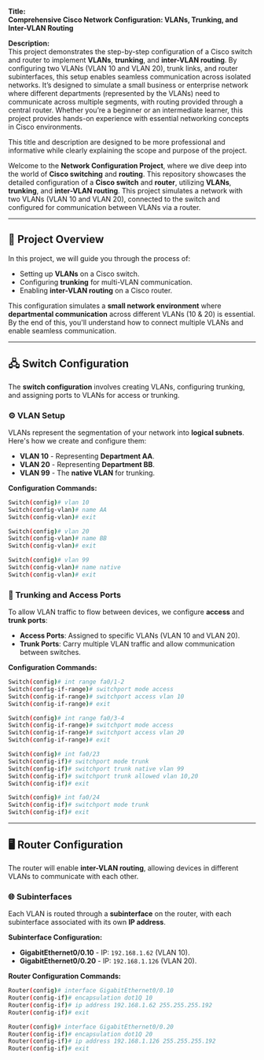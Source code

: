 

**Title:**  
**Comprehensive Cisco Network Configuration: VLANs, Trunking, and Inter-VLAN Routing**

**Description:**  
This project demonstrates the step-by-step configuration of a Cisco switch and router to implement **VLANs**, **trunking**, and **inter-VLAN routing**. By configuring two VLANs (VLAN 10 and VLAN 20), trunk links, and router subinterfaces, this setup enables seamless communication across isolated networks. It’s designed to simulate a small business or enterprise network where different departments (represented by the VLANs) need to communicate across multiple segments, with routing provided through a central router. Whether you’re a beginner or an intermediate learner, this project provides hands-on experience with essential networking concepts in Cisco environments.

This title and description are designed to be more professional and informative while clearly explaining the scope and purpose of the project.

Welcome to the **Network Configuration Project**, where we dive deep into the world of **Cisco switching** and **routing**. This repository showcases the detailed configuration of a **Cisco switch** and **router**, utilizing **VLANs**, **trunking**, and **inter-VLAN routing**. This project simulates a network with two VLANs (VLAN 10 and VLAN 20), connected to the switch and configured for communication between VLANs via a router.

---

## 🌟 Project Overview

In this project, we will guide you through the process of:

- Setting up **VLANs** on a Cisco switch.
- Configuring **trunking** for multi-VLAN communication.
- Enabling **inter-VLAN routing** on a Cisco router.

This configuration simulates a **small network environment** where **departmental communication** across different VLANs (10 & 20) is essential. By the end of this, you'll understand how to connect multiple VLANs and enable seamless communication.

---

## 🖧 Switch Configuration

The **switch configuration** involves creating VLANs, configuring trunking, and assigning ports to VLANs for access or trunking.

### ⚙️ VLAN Setup

VLANs represent the segmentation of your network into **logical subnets**. Here's how we create and configure them:

- **VLAN 10** - Representing **Department AA**.
- **VLAN 20** - Representing **Department BB**.
- **VLAN 99** - The **native VLAN** for trunking.

**Configuration Commands:**
```bash
Switch(config)# vlan 10
Switch(config-vlan)# name AA
Switch(config-vlan)# exit

Switch(config)# vlan 20
Switch(config-vlan)# name BB
Switch(config-vlan)# exit

Switch(config)# vlan 99
Switch(config-vlan)# name native
Switch(config-vlan)# exit
```

### 🔗 Trunking and Access Ports

To allow VLAN traffic to flow between devices, we configure **access** and **trunk ports**:

- **Access Ports**: Assigned to specific VLANs (VLAN 10 and VLAN 20).
- **Trunk Ports**: Carry multiple VLAN traffic and allow communication between switches.

**Configuration Commands:**
```bash
Switch(config)# int range fa0/1-2
Switch(config-if-range)# switchport mode access
Switch(config-if-range)# switchport access vlan 10
Switch(config-if-range)# exit

Switch(config)# int range fa0/3-4
Switch(config-if-range)# switchport mode access
Switch(config-if-range)# switchport access vlan 20
Switch(config-if-range)# exit

Switch(config)# int fa0/23
Switch(config-if)# switchport mode trunk
Switch(config-if)# switchport trunk native vlan 99
Switch(config-if)# switchport trunk allowed vlan 10,20
Switch(config-if)# exit

Switch(config)# int fa0/24
Switch(config-if)# switchport mode trunk
Switch(config-if)# exit
```

---

## 🖥️ Router Configuration

The router will enable **inter-VLAN routing**, allowing devices in different VLANs to communicate with each other.

### 🌐 Subinterfaces

Each VLAN is routed through a **subinterface** on the router, with each subinterface associated with its own **IP address**.

**Subinterface Configuration:**
- **GigabitEthernet0/0.10** - IP: `192.168.1.62` (VLAN 10).
- **GigabitEthernet0/0.20** - IP: `192.168.1.126` (VLAN 20).

**Router Configuration Commands:**
```bash
Router(config)# interface GigabitEthernet0/0.10
Router(config-if)# encapsulation dot1Q 10
Router(config-if)# ip address 192.168.1.62 255.255.255.192
Router(config-if)# exit

Router(config)# interface GigabitEthernet0/0.20
Router(config-if)# encapsulation dot1Q 20
Router(config-if)# ip address 192.168.1.126 255.255.255.192
Router(config-if)# exit
```
